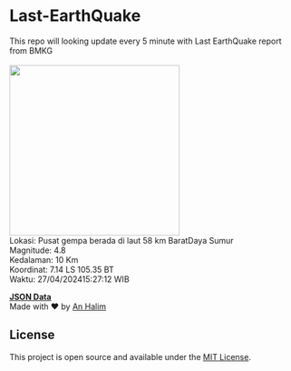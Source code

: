 # Last-EarthQuake
This repo will looking update every 5 minute with Last EarthQuake report from BMKG
<br>
<br>
<img src="https://static.bmkg.go.id/20240427152712.mmi.jpg" width="300"/>
<br>
Lokasi: Pusat gempa berada di laut 58 km BaratDaya Sumur <br>
Magnitude: 4.8 <br>
Kedalaman: 10 Km <br>
Koordinat: 7.14 LS 105.35 BT <br>
Waktu: 27/04/202415:27:12 WIB <br>

<a href="./data/data.json">**JSON Data**</a>
<br>
Made with ❤️ by <a href="https://github.com/an-halim">An Halim</a>
## License

This project is open source and available under the [MIT License](LICENSE).
